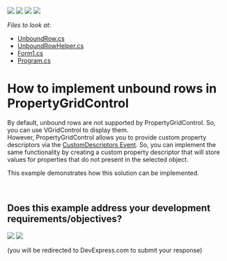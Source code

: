 <!-- default badges list -->
![](https://img.shields.io/endpoint?url=https://codecentral.devexpress.com/api/v1/VersionRange/128638833/13.1.4%2B)
[![](https://img.shields.io/badge/Open_in_DevExpress_Support_Center-FF7200?style=flat-square&logo=DevExpress&logoColor=white)](https://supportcenter.devexpress.com/ticket/details/E3004)
[![](https://img.shields.io/badge/📖_How_to_use_DevExpress_Examples-e9f6fc?style=flat-square)](https://docs.devexpress.com/GeneralInformation/403183)
[![](https://img.shields.io/badge/💬_Leave_Feedback-feecdd?style=flat-square)](#does-this-example-address-your-development-requirementsobjectives)
<!-- default badges end -->
<!-- default file list -->
*Files to look at*:

* [UnboundRow.cs](./CS/DXApplication3/CustomDescriptor/UnboundRow.cs)
* [UnboundRowHelper.cs](./CS/DXApplication3/CustomDescriptor/UnboundRowHelper.cs)
* [Form1.cs](./CS/DXApplication3/Form1.cs)
* [Program.cs](./CS/DXApplication3/Program.cs)
<!-- default file list end -->
# How to implement unbound rows in PropertyGridControl


<p>By default, unbound rows are not supported by PropertyGridControl. So, you can use VGridControl to display them.<br />
However, PropertyGridControl allows you to provide custom property descriptors via the <a href="http://documentation.devexpress.com/#WindowsForms/DevExpressXtraVerticalGridPropertyGridControl_CustomPropertyDescriptorstopic">CustomDescriptors Event</a>. So, you can implement the same functionality by creating a custom property descriptor that will store values for properties that do not present in the selected object.</p><p>This example demonstrates how this solution can be implemented.</p>

<br/>


<!-- feedback -->
## Does this example address your development requirements/objectives?

[<img src="https://www.devexpress.com/support/examples/i/yes-button.svg"/>](https://www.devexpress.com/support/examples/survey.xml?utm_source=github&utm_campaign=winforms-property-grid-unbound-rows&~~~was_helpful=yes) [<img src="https://www.devexpress.com/support/examples/i/no-button.svg"/>](https://www.devexpress.com/support/examples/survey.xml?utm_source=github&utm_campaign=winforms-property-grid-unbound-rows&~~~was_helpful=no)

(you will be redirected to DevExpress.com to submit your response)
<!-- feedback end -->
